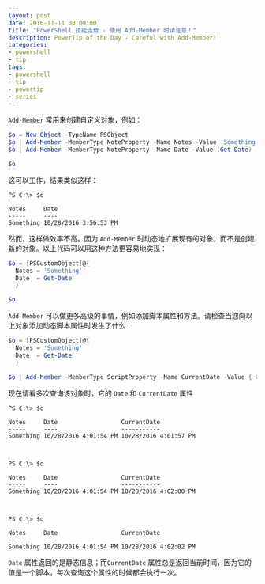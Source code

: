 ```yaml
---
layout: post
date: 2016-11-11 00:00:00
title: "PowerShell 技能连载 - 使用 Add-Member 时请注意！"
description: PowerTip of the Day - Careful with Add-Member!
categories:
- powershell
- tip
tags:
- powershell
- tip
- powertip
- series
---
```

`Add-Member` 常用来创建自定义对象，例如：

```powershell
$o = New-Object -TypeName PSObject
$o | Add-Member -MemberType NoteProperty -Name Notes -Value 'Something'
$o | Add-Member -MemberType NoteProperty -Name Date -Value (Get-Date)

$o
```

这可以工作，结果类似这样：


    PS C:\> $o

    Notes     Date
    -----     ----
    Something 10/28/2016 3:56:53 PM

然而，这样做效率不高。因为 `Add-Member` 时动态地扩展现有的对象，而不是创建新的对象。以上代码可以用这种方法更容易地实现：

```powershell
$o = [PSCustomObject]@{
  Notes = 'Something'
  Date  = Get-Date
  }

$o
```

`Add-Member` 可以做更多高级的事情，例如添加脚本属性和方法。请检查当您向以上对象添加动态脚本属性时发生了什么：

```powershell
$o = [PSCustomObject]@{
  Notes = 'Something'
  Date  = Get-Date
  }

$o | Add-Member -MemberType ScriptProperty -Name CurrentDate -Value { Get-Date }
```

现在请看多次查询该对象时，它的 `Date` 和 `CurrentDate` 属性

```
PS C:\> $o

Notes     Date                  CurrentDate
-----     ----                  -----------
Something 10/28/2016 4:01:54 PM 10/28/2016 4:01:57 PM


​
PS C:\> $o

Notes     Date                  CurrentDate
-----     ----                  -----------
Something 10/28/2016 4:01:54 PM 10/28/2016 4:02:00 PM


​
PS C:\> $o

Notes     Date                  CurrentDate
-----     ----                  -----------
Something 10/28/2016 4:01:54 PM 10/28/2016 4:02:02 PM
```

`Date` 属性返回的是静态信息；而`CurrentDate` 属性总是返回当前时间，因为它的值是一个脚本，每次查询这个属性的时候都会执行一次。

<!--本文国际来源：[Careful with Add-Member!](http://community.idera.com/powershell/powertips/b/tips/posts/careful-with-add-member)-->
